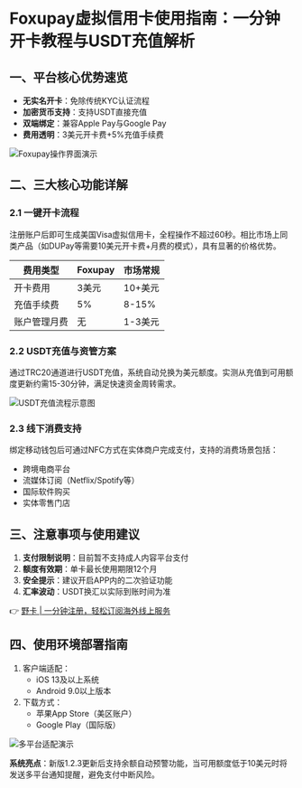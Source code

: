 # Foxupay虚拟信用卡使用指南：一分钟开卡教程与USDT充值解析

## 一、平台核心优势速览
- **无实名开卡**：免除传统KYC认证流程
- **加密货币支持**：支持USDT直接充值
- **双端绑定**：兼容Apple Pay与Google Pay
- **费用透明**：3美元开卡费+5%充值手续费

![Foxupay操作界面演示](https://bbtdd.com/wp-content/uploads/img/63756801658123.webp)

## 二、三大核心功能详解

### 2.1 一键开卡流程
注册账户后即可生成美国Visa虚拟信用卡，全程操作不超过60秒。相比市场上同类产品（如DUPay等需要10美元开卡费+月费的模式），具有显著的价格优势。

| 费用类型       | Foxupay | 市场常规 |
|----------------|---------|----------|
| 开卡费用       | 3美元   | 10+美元  |
| 充值手续费     | 5%      | 8-15%    |
| 账户管理月费   | 无      | 1-3美元  |

### 2.2 USDT充值与资管方案
通过TRC20通道进行USDT充值，系统自动兑换为美元额度。实测从充值到可用额度更新约需15-30分钟，满足快速资金周转需求。

![USDT充值流程示意图](https://bbtdd.com/wp-content/uploads/img/063186977570.webp)

### 2.3 线下消费支持
绑定移动钱包后可通过NFC方式在实体商户完成支付，支持的消费场景包括：
- 跨境电商平台
- 流媒体订阅（Netflix/Spotify等）
- 国际软件购买
- 实体零售门店

## 三、注意事项与使用建议
1. **支付限制说明**：目前暂不支持成人内容平台支付
2. **额度有效期**：单卡最长使用期限12个月
3. **安全提示**：建议开启APP内的二次验证功能
4. **汇率波动**：USDT换汇以实际到账时间为准

👉 [野卡 | 一分钟注册，轻松订阅海外线上服务](https://bbtdd.com/yeka)

## 四、使用环境部署指南
1. 客户端适配：
   - iOS 13及以上系统
   - Android 9.0以上版本
2. 下载方式：
   - 苹果App Store（美区账户）
   - Google Play（国际版）

![多平台适配演示](https://bbtdd.com/wp-content/uploads/img/6731008386.webp)

**系统亮点**：新版1.2.3更新后支持余额自动预警功能，当可用额度低于10美元时将发送多平台通知提醒，避免支付中断风险。